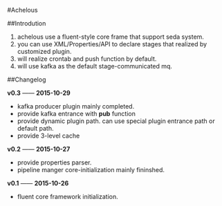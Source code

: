 #Achelous

##Introdution
1. achelous use a fluent-style core frame that support seda system. 
2. you can use XML/Properties/API to declare stages that realized by customized plugin.
3. will realize crontab and push function by default.
4. will use kafka as the default stage-communicated mq.

##Changelog

**v0.3** —— **2015-10-29** 
+ kafka producer plugin mainly completed.
+ provide kafka entrance with **pub** function
+ provide dynamic plugin path. can use special plugin entrance path or default path.
+ provide 3-level cache

**v0.2** —— **2015-10-27**
+ provide properties parser.
+ pipeline manger core-initialization mainly fininshed.

**v0.1** —— **2015-10-26**
+ fluent core framework initialization. 